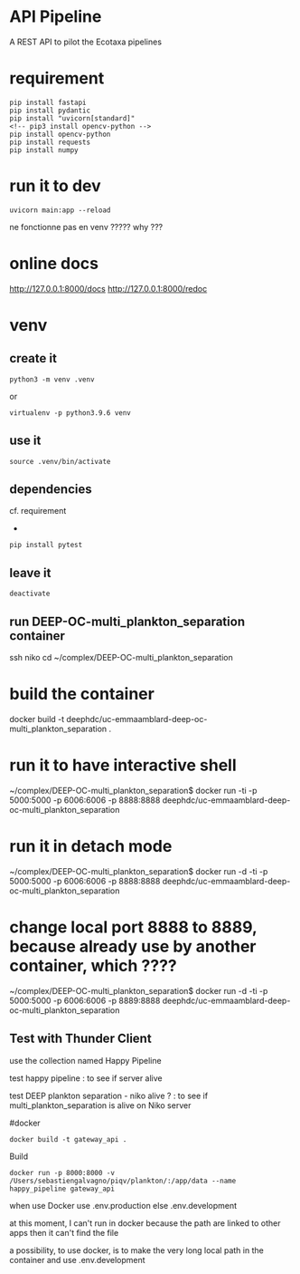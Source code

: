 
# API Pipeline
 
A REST API to pilot the Ecotaxa pipelines


# requirement
```
pip install fastapi
pip install pydantic
pip install "uvicorn[standard]"
<!-- pip3 install opencv-python -->
pip install opencv-python
pip install requests
pip install numpy
```


# run it to dev

```
uvicorn main:app --reload
```
ne fonctionne pas en venv ????? why ???


# online docs

http://127.0.0.1:8000/docs
http://127.0.0.1:8000/redoc


# venv

## create it
```
python3 -m venv .venv
```
or
```
virtualenv -p python3.9.6 venv
```


## use it
```
source .venv/bin/activate
```

## dependencies
cf. requirement

+
```
pip install pytest 
```


## leave it
```
deactivate
```


## run DEEP-OC-multi_plankton_separation container
ssh niko
cd ~/complex/DEEP-OC-multi_plankton_separation

# build the container
docker build -t deephdc/uc-emmaamblard-deep-oc-multi_plankton_separation .


# run it to have interactive shell
~/complex/DEEP-OC-multi_plankton_separation$ docker run -ti -p 5000:5000 -p 6006:6006 -p 8888:8888 deephdc/uc-emmaamblard-deep-oc-multi_plankton_separation 

# run it in detach mode
~/complex/DEEP-OC-multi_plankton_separation$ docker run -d -ti -p 5000:5000 -p 6006:6006 -p 8888:8888 deephdc/uc-emmaamblard-deep-oc-multi_plankton_separation 


# change local port 8888 to 8889, because already use by another container,      which ????
~/complex/DEEP-OC-multi_plankton_separation$ docker run -d -ti -p 5000:5000 -p 6006:6006 -p 8889:8888 deephdc/uc-emmaamblard-deep-oc-multi_plankton_separation 


## Test with Thunder Client
use the collection named Happy Pipeline

test happy pipeline : to see if server alive

test DEEP plankton separation - niko alive ? : to see if multi_plankton_separation is alive on Niko server


#docker

```
docker build -t gateway_api .
```

Build 
```
docker run -p 8000:8000 -v /Users/sebastiengalvagno/piqv/plankton/:/app/data --name happy_pipeline gateway_api
```

when use Docker use .env.production  else .env.development

at this moment, I can't run in docker because the path are linked to other apps
then it can't find the file

a possibility, to use docker, is to make the very long local path in the container
and use .env.development



